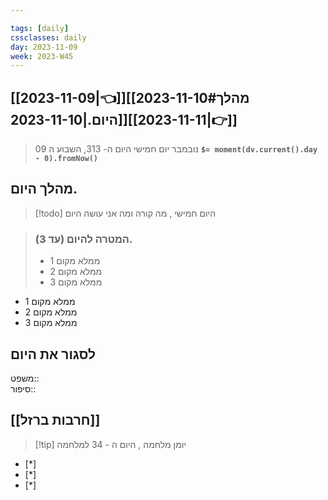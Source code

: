 ```yaml
---

tags: [daily]
cssclasses: daily
day: 2023-11-09
week: 2023-W45
---
```


## [[2023-11-09|👈]][[2023-11-10#מהלך היום.|2023-11-10]][[2023-11-11|👉]]

>  09 נובמבר יום חמישי היום ה- 313, השבוע ה **`$= moment(dv.current().day - 0).fromNow()`**

 ## מהלך היום.
> [!todo] היום חמישי , מה קורה ומה אני עושה היום

> ###  המטרה להיום (עד 3). 
> - ממלא מקום 1
> - ממלא מקום 2
> - ממלא מקום 3

- ממלא מקום 1
- ממלא מקום 2
- ממלא מקום 3


## לסגור את היום 
משפט::  
סיפור::

 
##  [[חרבות ברזל]]
> [!tip]  יומן מלחמה , היום ה - 34 למלחמה

- [*]  
- [*]  
- [*]  